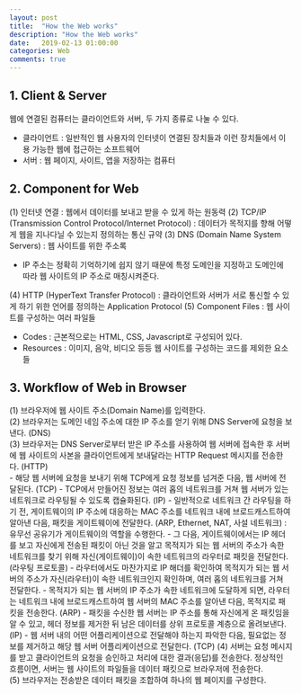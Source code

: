 ```yaml
---
layout: post
title:  "How the Web works"
description: "How the Web works"
date:   2019-02-13 01:00:00
categories: Web
comments: true
---
```

## 1. Client & Server
웹에 연결된 컴퓨터는 클라이언트와 서버, 두 가지 종류로 나눌 수 있다.
- 클라이언트 : 일반적인 웹 사용자의 인터넷이 연결된 장치들과 이런 장치들에서 이용 가능한 웹에 접근하는 소프트웨어
- 서버 : 웹 페이지, 사이트, 앱을 저장하는 컴퓨터

## 2. Component for Web
(1) 인터넷 연결 : 웹에서 데이터를 보내고 받을 수 있게 하는 원동력
(2) TCP/IP (Transmission Control Protocol/Internet Protocol) : 데이터가 목적지를 향해 어떻게 웹을 지나다닐 수 있는지 정의하는 통신 규약
(3) DNS (Domain Name System Servers) : 웹 사이트를 위한 주소록
  - IP 주소는 정확히 기억하기에 쉽지 않기 때문에 특정 도메인을 지정하고 도메인에 따라 웹 사이트의 IP 주소로 매칭시켜준다.

(4) HTTP (HyperText Transfer Protocol) : 클라이언트와 서버가 서로 통신할 수 있게 하기 위한 언어를 정의하는 Application Protocol
(5) Component Files :  웹 사이트를 구성하는 여러 파일들
  - Codes : 근본적으로는 HTML, CSS, Javascript로 구성되어 있다.
  - Resources : 이미지, 음악, 비디오 등등 웹 사이트를 구성하는 코드를 제외한 요소들

## 3. Workflow of Web in Browser
(1) 브라우저에 웹 사이트 주소(Domain Name)를 입력한다.  
(2) 브라우저는 도메인 네임 주소에 대한 IP 주소를 얻기 위해 DNS Server에 요청을 보낸다. (DNS)  
(3) 브라우저는 DNS Server로부터 받은 IP 주소를 사용하여 웹 서버에 접속한 후 서버에 웹 사이트의 사본을 클라이언트에게 보내달라는 HTTP Request 메시지를 전송한다. (HTTP)  
    - 해당 웹 서버에 요청을 보내기 위해 TCP에게 요청 정보를 넘겨준 다음, 웹 서버에 전달된다. (TCP)
    - TCP에서 만들어진 정보는 여러 홉의 네트워크를 거쳐 웹 서버가 있는 네트워크로 라우팅될 수 있도록 캡슐화된다. (IP)
    - 일반적으로 네트워크 간 라우팅을 하기 전, 게이트웨이의 IP 주소에 대응하는 MAC 주소를 네트워크 내에 브로드캐스트하여 알아낸 다음, 패킷을 게이트웨이에 전달한다. (ARP, Ethernet, NAT, 사설 네트워크) : 유무선 공유기가 게이트웨이의 역할을 수행한다.
    - 그 다음, 게이트웨이에서는 IP 헤더를 보고 자신에게 전송된 패킷이 아닌 것을 알고 목적지가 되는 웹 서버의 주소가 속한 네트워크를 찾기 위해 자신(게이트웨이)이 속한 네트워크의 라우터로 패킷을 전달한다. (라우팅 프로토콜)
    - 라우터에서도 마찬가지로 IP 해더를 확인하여 목적지가 되는 웹 서버의 주소가 자신(라우터)이 속한 네트워크인지 확인하며, 여러 홉의 네트워크를 거쳐 전달한다.
    - 목적지가 되는 웹 서버의 IP 주소가 속한 네트워크에 도달하게 되면, 라우터는 네트워크 내에 브로드캐스트하여 웹 서버의 MAC 주소를 알아낸 다음, 목적지로 패킷을 전송한다. (ARP)
    - 패킷을 수신한 웹 서버는 IP 주소를 통해 자신에게 온 패킷임을 알 수 있고, 헤더 정보를 제거한 뒤 남은 데이터를 상위 프로토콜 계층으로 올려보낸다. (IP)
    - 웹 서버 내의 어떤 어플리케이션으로 전달해야 하는지 파악한 다음, 필요없는 정보를 제거하고 해당 웹 서버 어플리케이션으로 전달한다. (TCP)
(4) 서버는 요청 메시지를 받고 클라이언트의 요청을 승인하고 처리에 대한 결과(응답)를 전송한다. 정상적인 흐름이면, 서버는 웹 사이트의 파일들을 데이터 패킷으로 브라우저에 전송한다.  
(5) 브라우저는 전송받은 데이터 패킷을 조합하여 하나의 웹 페이지를 구성한다.
